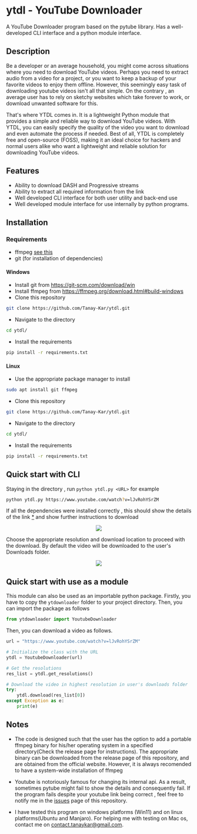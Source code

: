 # ytdl - YouTube Downloader
A YouTube Downloader program based on the pytube library. Has a well-developed CLI interface and a python module interface.

## Description
Be a developer or an average household, you might come across situations where you need to download YouTube videos. Perhaps you need to extract audio from a video for a project, or you want to keep a backup of your favorite videos to enjoy them offline. However, this seemingly easy task of downloading youtube videos isn't all that simple. On the contrary , an average user has to rely on sketchy websites which take forever to work, or download unwanted software for this.

That's where YTDL comes in. It is a lightweight Python module that provides a simple and reliable way to download YouTube videos. With YTDL, you can easily specify the quality of the video you want to download and even automate the process if needed. Best of all, YTDL is completely free and open-source (FOSS), making it an ideal choice for hackers and normal users alike who want a lightweight and reliable solution for downloading YouTube videos.

## Features
- Ability to download DASH and Progressive streams
- Ability to extract all required information from the link
- Well developed CLI interface for both user utility and back-end use
- Well developed module interface for use internally by python programs.

## Installation
### Requirements
- ffmpeg [see this](#notes)
- git (for installation of dependencies)

#### Windows
- Install git from https://git-scm.com/download/win
- Install ffmpeg from https://ffmpeg.org/download.html#build-windows
- Clone this repository
```bash
git clone https://github.com/Tanay-Kar/ytdl.git
```
- Navigate to the directory
```bash
cd ytdl/
```
- Install the requirements
```bash
pip install -r requirements.txt
```

#### Linux
- Use the appropriate package manager to install 
```bash
sudo apt install git ffmpeg
```
- Clone this repository
```bash
git clone https://github.com/Tanay-Kar/ytdl.git
```
- Navigate to the directory
```bash
cd ytdl/
```
- Install the requirements
```bash
pip install -r requirements.txt
```

## Quick start with CLI
Staying in the directory , run
```python ytdl.py <URL>```
for example
```bash
python ytdl.py https://www.youtube.com/watch?v=lJvRohYSrZM
```
If all the dependencies were installed correctly , this should show the details of the link [*](#notes) and show further instructions to download
<p align="center">
<img src=https://user-images.githubusercontent.com/93914273/233820691-c6d9902d-e82f-4a90-987e-659b471c5ed1.png>
</p>

Choose the appropriate resolution and download location to proceed with the download. By default the video will be downloaded to the user's Downloads folder.
<p align="center">
<img src=https://user-images.githubusercontent.com/93914273/233820815-8806bc55-478a-4735-849a-afdf159c233f.png>
</p>

## Quick start with use as a module
This module can also be used as an importable python package. 
Firstly, you have to copy the ```ytdownloader``` folder to your project directory. Then, you can import the package as follows
```python
from ytdownloader import YoutubeDownloader
```
Then, you can download a video as follows.


```python
url = "https://www.youtube.com/watch?v=lJvRohYSrZM"

# Initialize the class with the URL
ytdl = YoutubeDownloader(url)

# Get the resolutions
res_list = ytdl.get_resolutions()

# Download the video in highest resolution in user's downloads folder
try:
    ytdl.download(res_list[0])
except Exception as e:
    print(e)
```
## Notes
- The code is designed such that the user has the option to add a portable ffmpeg binary for his/her operating system in a specified directory(Check the release page for instructions). The appropriate binary can be downloaded from the release page of this repository, and are obtained from the official website. However, it is always recomended to have a system-wide installation of ffmpeg

- Youtube is notoriously famous for changing its internal api. As a result, sometimes pytube might fail to show the details and consequently fail. If the program fails despite your  youtube link being correct , feel free to notify me in the [issues](https://github.com/Tanay-Kar/ytdl/issues) page of this repository.

- I have tested this program on windows platforms (Win11) and on linux platforms(Ubuntu and Manjaro). For helping me with testing on Mac os, contact me on contact.tanaykar@gmail.com.